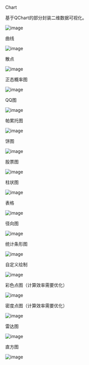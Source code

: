 Chart

基于QChart的部分封装二维数据可视化。

![image](https://user-images.githubusercontent.com/32051731/160242419-0d6d590c-2cf1-4814-88cd-b2fb8903dded.png)

曲线   
 
![image](https://user-images.githubusercontent.com/32051731/159616847-0aca5f39-045f-4977-b6f8-9548b28df541.png)

散点

![image](https://user-images.githubusercontent.com/32051731/159616994-0baa2d4f-6fc3-4a04-9f31-518727ea822a.png)

正态概率图

![image](https://user-images.githubusercontent.com/32051731/159617075-b341e6fc-e7e6-4ee4-81e7-5058c2d5ed9d.png)

QQ图

![image](https://user-images.githubusercontent.com/32051731/159617300-9347286f-7478-4764-bb16-764287bfbe0c.png)

帕累托图

![image](https://user-images.githubusercontent.com/32051731/160242340-21c25f1b-45fa-4d35-8692-0230033b5794.png)

饼图

![image](https://user-images.githubusercontent.com/32051731/159617243-cfc63bb2-3d1a-477a-91aa-2595b2b6ee7d.png)

股票图

![image](https://user-images.githubusercontent.com/32051731/159617365-22450c30-736a-408c-9322-6fff751a7777.png)

柱状图

![image](https://user-images.githubusercontent.com/32051731/159617430-96d0c20b-f30e-4099-a41a-7805489b1532.png)

表格

![image](https://user-images.githubusercontent.com/32051731/159617496-cf7e932e-5d44-4f86-8945-b8003f3609f3.png)

径向图

![image](https://user-images.githubusercontent.com/32051731/159617577-a12ba49f-8e93-4221-a607-26a7f8242cf6.png)

统计条形图

![image](https://user-images.githubusercontent.com/32051731/159617639-1082cbc3-8c80-4869-a901-3b914f36b63c.png)

自定义绘制

![image](https://user-images.githubusercontent.com/32051731/159877859-430dc7ac-2e62-4cca-afdf-ad51bda12b92.png)

彩色点图（计算效率需要优化）

![image](https://user-images.githubusercontent.com/32051731/159877245-f5b7c5c1-2f27-4d35-a9d5-9a51f7c6769e.png)

密度点图（计算效率需要优化）

![image](https://user-images.githubusercontent.com/32051731/159877443-1f42bb66-74da-4910-882a-aa544d413a39.png)

雷达图

![image](https://user-images.githubusercontent.com/32051731/160069776-01773325-6b68-45a2-877d-0da19467ed15.png)

直方图

![image](https://user-images.githubusercontent.com/32051731/160242387-c2b09bbf-e2ae-41c1-b8e4-3650a705e1d0.png)









